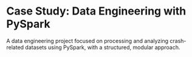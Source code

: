 # Case Study: Data Engineering with PySpark
A data engineering project focused on processing and analyzing crash-related datasets using PySpark, with a structured, modular approach.
